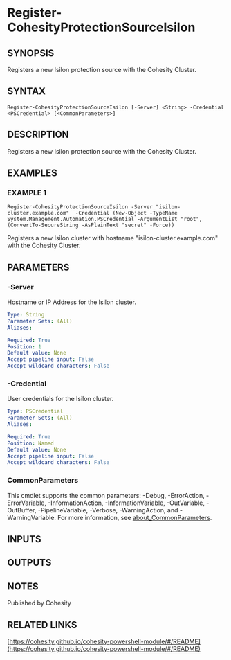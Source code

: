 # Register-CohesityProtectionSourceIsilon

## SYNOPSIS
Registers a new Isilon protection source with the Cohesity Cluster.

## SYNTAX

```
Register-CohesityProtectionSourceIsilon [-Server] <String> -Credential <PSCredential> [<CommonParameters>]
```

## DESCRIPTION
Registers a new Isilon protection source with the Cohesity Cluster.

## EXAMPLES

### EXAMPLE 1
```
Register-CohesityProtectionSourceIsilon -Server "isilon-cluster.example.com"  -Credential (New-Object -TypeName System.Management.Automation.PSCredential -ArgumentList "root", (ConvertTo-SecureString -AsPlainText "secret" -Force))
```

Registers a new Isilon cluster with hostname "isilon-cluster.example.com" with the Cohesity Cluster.

## PARAMETERS

### -Server
Hostname or IP Address for the Isilon cluster.

```yaml
Type: String
Parameter Sets: (All)
Aliases:

Required: True
Position: 1
Default value: None
Accept pipeline input: False
Accept wildcard characters: False
```

### -Credential
User credentials for the Isilon cluster.

```yaml
Type: PSCredential
Parameter Sets: (All)
Aliases:

Required: True
Position: Named
Default value: None
Accept pipeline input: False
Accept wildcard characters: False
```

### CommonParameters
This cmdlet supports the common parameters: -Debug, -ErrorAction, -ErrorVariable, -InformationAction, -InformationVariable, -OutVariable, -OutBuffer, -PipelineVariable, -Verbose, -WarningAction, and -WarningVariable. For more information, see [about_CommonParameters](http://go.microsoft.com/fwlink/?LinkID=113216).

## INPUTS

## OUTPUTS

## NOTES
Published by Cohesity

## RELATED LINKS

[https://cohesity.github.io/cohesity-powershell-module/#/README](https://cohesity.github.io/cohesity-powershell-module/#/README)

